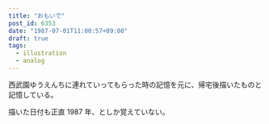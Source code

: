 ```yaml
---
title: "おもいで"
post_id: 6353
date: "1987-07-01T11:00:57+09:00"
draft: true
tags:
  - illustration
  - analog
---
```



西武園ゆうえんちに連れていってもらった時の記憶を元に、帰宅後描いたものと記憶している。

描いた日付も正直 1987 年、としか覚えていない。
